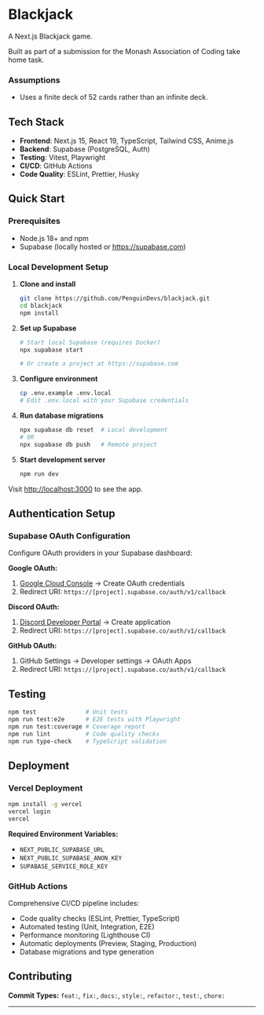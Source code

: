# Blackjack

A Next.js Blackjack game.

Built as part of a submission for the Monash Association of Coding take home task.

### Assumptions
- Uses a finite deck of 52 cards rather than an infinite deck.

## Tech Stack

- **Frontend**: Next.js 15, React 19, TypeScript, Tailwind CSS, Anime.js
- **Backend**: Supabase (PostgreSQL, Auth)
- **Testing**: Vitest, Playwright
- **CI/CD**: GitHub Actions
- **Code Quality**: ESLint, Prettier, Husky

## Quick Start

### Prerequisites

- Node.js 18+ and npm
- Supabase (locally hosted or https://supabase.com)

### Local Development Setup

1. **Clone and install**

   ```bash
   git clone https://github.com/PenguinDevs/blackjack.git
   cd blackjack
   npm install
   ```

2. **Set up Supabase**

   ```bash
   # Start local Supabase (requires Docker)
   npx supabase start

   # Or create a project at https://supabase.com
   ```

3. **Configure environment**

   ```bash
   cp .env.example .env.local
   # Edit .env.local with your Supabase credentials
   ```

4. **Run database migrations**

   ```bash
   npx supabase db reset  # Local development
   # OR
   npx supabase db push   # Remote project
   ```

5. **Start development server**
   ```bash
   npm run dev
   ```

Visit [http://localhost:3000](http://localhost:3000) to see the app.

## Authentication Setup

### Supabase OAuth Configuration

Configure OAuth providers in your Supabase dashboard:

**Google OAuth:**

1. [Google Cloud Console](https://console.cloud.google.com) → Create OAuth credentials
2. Redirect URI: `https://[project].supabase.co/auth/v1/callback`

**Discord OAuth:**

1. [Discord Developer Portal](https://discord.com/developers) → Create application
2. Redirect URI: `https://[project].supabase.co/auth/v1/callback`

**GitHub OAuth:**

1. GitHub Settings → Developer settings → OAuth Apps
2. Redirect URI: `https://[project].supabase.co/auth/v1/callback`

## Testing

```bash
npm test              # Unit tests
npm run test:e2e      # E2E tests with Playwright
npm run test:coverage # Coverage report
npm run lint          # Code quality checks
npm run type-check    # TypeScript validation
```

## Deployment

### Vercel Deployment

```bash
npm install -g vercel
vercel login
vercel
```

**Required Environment Variables:**

- `NEXT_PUBLIC_SUPABASE_URL`
- `NEXT_PUBLIC_SUPABASE_ANON_KEY`
- `SUPABASE_SERVICE_ROLE_KEY`

### GitHub Actions

Comprehensive CI/CD pipeline includes:

- Code quality checks (ESLint, Prettier, TypeScript)
- Automated testing (Unit, Integration, E2E)
- Performance monitoring (Lighthouse CI)
- Automatic deployments (Preview, Staging, Production)
- Database migrations and type generation

## Contributing

**Commit Types:** `feat:`, `fix:`, `docs:`, `style:`, `refactor:`, `test:`, `chore:`

---
